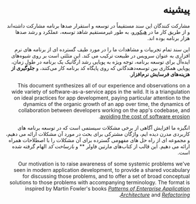 <style>*{direction: rtl}</style>
پیشینه
==========

مشارکت ‌کنندگان این سند مستقیماً در توسعه و استقرار صدها برنامه مشارکت داشته‌اند و از طریق کار ما در [هیکورو](https://www.heroku.com/)، به ‌طور غیرمستقیم شاهد توسعه، عملکرد و رشد صدها هزار برنامه بوده اند.

این سند تمام تجربیات و مشاهدات ما را در مورد طیف گسترده ای از برنامه های نرم افزاری به عنوان سرویس در طبیعت ترکیب می کند. این مثلثی است بر روی شیوه‌های ایده‌آل برای توسعه برنامه، توجه ویژه به پویایی رشد ارگانیک یک برنامه در طول زمان، پویایی همکاری بین توسعه‌دهندگانی که روی پایگاه کد برنامه کار می‌کنند، و **جلوگیری از هزینه‌های فرسایش نرم‌افزار**.

This document synthesizes all of our experience and observations on a wide variety of software-as-a-service apps in the wild.  It is a triangulation on ideal practices for app development, paying particular attention to the dynamics of the organic growth of an app over time, the dynamics of collaboration between developers working on the app's codebase, and <a href="http://blog.heroku.com/archives/2011/6/28/the_new_heroku_4_erosion_resistance_explicit_contracts/" target="_blank">avoiding the cost of software erosion</a>.

انگیزه ما افزایش آگاهی از برخی مشکلات سیستمی است که در توسعه برنامه های کاربردی مدرن دیده ایم، واژگان مشترکی برای بحث در مورد آن مشکلات ارائه می دهیم، و مجموعه ای از راه حل های مفهومی گسترده برای آن مشکلات را با اصطلاحات همراه ارائه می دهیم. این قالب از کتاب‌های مارتین فاولر ** و *بازساخت کد* الهام گرفته شده است.

Our motivation is to raise awareness of some systemic problems we've seen in modern application development, to provide a shared vocabulary for discussing those problems, and to offer a set of broad conceptual solutions to those problems with accompanying terminology.  The format is inspired by Martin Fowler's books *<a href="https://books.google.com/books/about/Patterns_of_enterprise_application_archi.html?id=FyWZt5DdvFkC" target="_blank">Patterns of Enterprise Application Architecture</a>* and *<a href="https://books.google.com/books/about/Refactoring.html?id=1MsETFPD3I0C" target="_blank">Refactoring</a>*.

